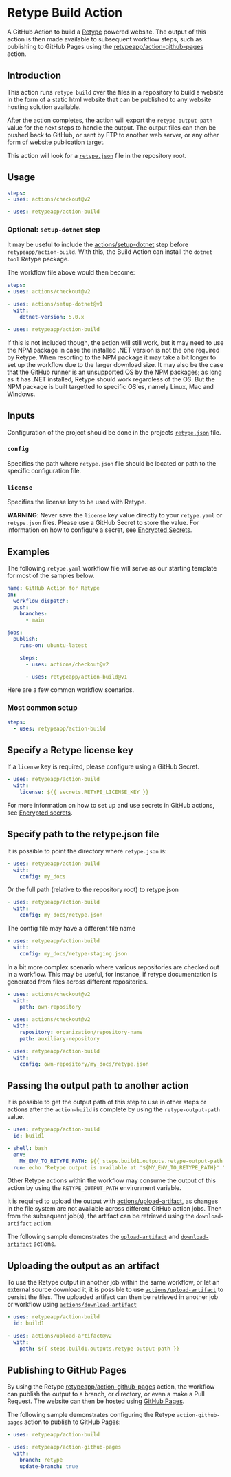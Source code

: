 # Retype Build Action

A GitHub Action to build a [Retype](https://retype.com/) powered website. The output of this action is then made available to subsequent workflow steps, such as publishing to GitHub Pages using the [retypeapp/action-github-pages](https://github.com/retypeapp/action-github-pages) action.

## Introduction

This action runs `retype build` over the files in a repository to build a website in the form of a static html website that can be published to any website hosting solution available.

After the action completes, the action will export the `retype-output-path` value for the next steps to handle the output. The output files can then be pushed back to GitHub, or sent by FTP to another web server, or any other form of website publication target.

This action will look for a [`retype.json`](https://retype.com/configuration/project/) file in the repository root.

## Usage

```yaml
steps:
- uses: actions/checkout@v2

- uses: retypeapp/action-build
```

### Optional: `setup-dotnet` step

It may be useful to include the [actions/setup-dotnet](https://github.com/actions/setup-dotnet) step before `retypeapp/action-build`. With this, the Build Action can install the `dotnet tool` Retype package.

The workflow file above would then become:

```yaml
steps:
- uses: actions/checkout@v2

- uses: actions/setup-dotnet@v1
  with:
    dotnet-version: 5.0.x

- uses: retypeapp/action-build
```

If this is not included though, the action will still work, but it may need to use the NPM package in case the installed .NET version is not the one required by Retype. When resorting to the NPM package it may take a bit longer to set up the workflow due to the larger download size. It may also be the case that the GitHub runner is an unsupported OS by the NPM packages; as long as it has .NET installed, Retype should work regardless of the OS. But the NPM package is built targetted to specific OS'es, namely Linux, Mac and Windows.

## Inputs

Configuration of the project should be done in the projects [`retype.json`](https://retype.com/configuration/project) file.

### `config`

Specifies the path where `retype.json` file should be located or path to the specific configuration file.

### `license`

Specifies the license key to be used with Retype.

**WARNING**: Never save the `license` key value directly to your `retype.yaml` or `retype.json` files. Please use a GitHub Secret to store the value. For information on how to configure a secret, see [Encrypted Secrets](https://docs.github.com/en/actions/reference/encrypted-secrets).

## Examples

The following `retype.yaml` workflow file will serve as our starting template for most of the samples below.

```yaml
name: GitHub Action for Retype
on:
  workflow_dispatch:
  push:
    branches:
      - main

jobs:
  publish:
    runs-on: ubuntu-latest

    steps:
      - uses: actions/checkout@v2

      - uses: retypeapp/action-build@v1
```

Here are a few common workflow scenarios.

### Most common setup

```yaml
steps:
  - uses: retypeapp/action-build
```

## Specify a Retype license key

If a `license` key is required, please configure using a GitHub Secret.

```yaml
- uses: retypeapp/action-build
  with:
    license: ${{ secrets.RETYPE_LICENSE_KEY }}
```

For more information on how to set up and use secrets in GitHub actions, see [Encrypted secrets](https://docs.github.com/en/actions/reference/encrypted-secrets).

## Specify path to the retype.json file

It is possible to point the directory where `retype.json` is:

```yaml
- uses: retypeapp/action-build
  with:
    config: my_docs
```

Or the full path (relative to the repository root) to retype.json

```yaml
- uses: retypeapp/action-build
  with:
    config: my_docs/retype.json
```

The config file may have a different file name

```yaml
- uses: retypeapp/action-build
  with:
    config: my_docs/retype-staging.json
```

In a bit more complex scenario where various repositories are checked out in a workflow. This may be useful, for instance, if retype documentation is generated from files across different repositories.

```yaml
- uses: actions/checkout@v2
  with:
    path: own-repository

- uses: actions/checkout@v2
  with:
    repository: organization/repository-name
    path: auxiliary-repository

- uses: retypeapp/action-build
  with:
    config: own-repository/my_docs/retype.json
```

## Passing the output path to another action

It is possible to get the output path of this step to use in other steps or actions after the `action-build` is complete by using the `retype-output-path` value.

```yaml
- uses: retypeapp/action-build
  id: build1

- shell: bash
  env:
    MY_ENV_TO_RETYPE_PATH: ${{ steps.build1.outputs.retype-output-path }}
  run: echo "Retype output is available at '${MY_ENV_TO_RETYPE_PATH}'."
```

Other Retype actions within the workflow may consume the output of this action by using the `RETYPE_OUTPUT_PATH` environment variable.

It is required to upload the output with [actions/upload-artifact](https://github.com/actions/upload-artifact), as changes in the file system are not available across different GitHub action jobs. Then from the subsequent job(s), the artifact can be retrieved using the `download-artifact` action.

The following sample demonstrates the [`upload-artifact`](https://github.com/actions/upload-artifact) and [`download-artifact`](https://github.com/actions/download-artifact) actions.

## Uploading the output as an artifact

To use the Retype output in another job within the same workflow, or let an external source download it, it is possible to use [`actions/upload-artifact`](https://github.com/actions/upload-artifact) to persist the files. The uploaded artifact can then be retrieved in another job or workflow using [`actions/download-artifact`](https://github.com/actions/download-artifact)

```yaml
- uses: retypeapp/action-build
  id: build1

- uses: actions/upload-artifact@v2
  with:
    path: ${{ steps.build1.outputs.retype-output-path }}
```

## Publishing to GitHub Pages

By using the Retype [retypeapp/action-github-pages](https://github.com/retypeapp/action-github-pages) action, the workflow can publish the output to a branch, or directory, or even a make a Pull Request. The website can then be hosted using [GitHub Pages](https://docs.github.com/en/github/working-with-github-pages/getting-started-with-github-pages).

The following sample demonstrates configuring the Retype `action-github-pages` action to publish to GitHub Pages:

```yaml
- uses: retypeapp/action-build

- uses: retypeapp/action-github-pages
  with:
    branch: retype
    update-branch: true
```
